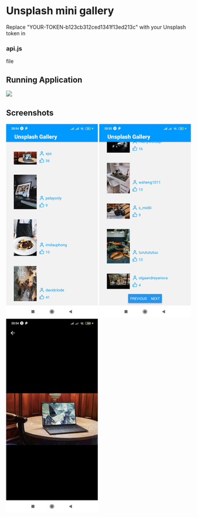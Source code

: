 <h1>Unsplash mini gallery</h1>


Replace "YOUR-TOKEN-b123cb312ced1341f13ed213c" with your Unsplash token in <b><h3>api.js</h3></b> file

<h2>Running Application</h2>

<img src="assets/view/unsplash-gallery-gif.gif" width="250" height="auto"/>

<h2>Screenshots</h2>

<p float="left">
  <img src="assets/view/Screenshot_1.jpg" width="250" />
  <img src="assets/view/Screenshot_2.jpg" width="250" /> 
  <img src="assets/view/Screenshot_3.jpg" width="250" />
</p>


